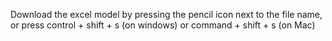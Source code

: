 Download the excel model by pressing the pencil icon next to the file name, or press control + shift + s (on windows) or command + shift + s (on Mac)

